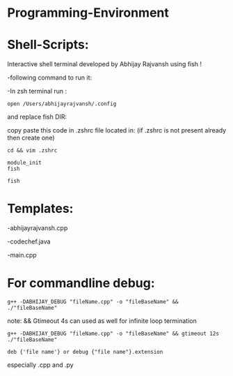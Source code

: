 # Programming-Environment

# Shell-Scripts:

Interactive shell terminal developed by Abhijay Rajvansh using fish !

-following command to run it:

-In zsh terminal run :

```
open /Users/abhijayrajvansh/.config
```
and replace fish DIR:

copy paste this code in .zshrc file located in: (if .zshrc is not present already then create one)

```
cd && vim .zshrc
```
```
module_init
fish
```

```
fish
```


# Templates: 

-abhijayrajvansh.cpp

-codechef.java

-main.cpp

# For commandline debug:

```
g++ -DABHIJAY_DEBUG "fileName.cpp" -o "fileBaseName" && ./"fileBaseName"
```

note: && Gtimeout 4s can used as well for infinite loop termination

```
g++ -DABHIJAY_DEBUG "fileName.cpp" -o "fileBaseName" && gtimeout 12s ./"fileBaseName"
```

```
deb {'file name'} or debug {"file name"}.extension 
```
especially .cpp and .py


